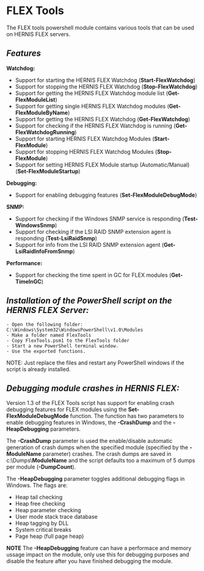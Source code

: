 # FLEX Tools
The FLEX tools powershell module contains various tools that can be used on HERNIS FLEX servers. 

*Features*
------------------------------------------------------------------------------------------------------
**Watchdog:**
- Support for starting the HERNIS FLEX Watchdog (**Start-FlexWatchdog**)
- Support for stopping the HERNIS FLEX Watchdog (**Stop-FlexWatchdog**)
- Support for getting the HERNIS FLEX Watchdog module list (**Get-FlexModuleList**)
- Support for getting single HERNIS FLEX Watchdog modules (**Get-FlexModuleByName**)
- Support for getting the HERNIS FLEX Watchdog (**Get-FlexWatchdog**)
- Support for checking if the HERNIS FLEX Watchdog is running (**Get-FlexWatchdogRunning**)
- Support for starting HERNIS FLEX Watchdog Modules (**Start-FlexModule**)
- Support for stopping HERNIS FLEX Watchdog Modules (**Stop-FlexModule**)
- Support for setting HERNIS FLEX Module startup (Automatic/Manual) (**Set-FlexModuleStartup**)

**Debugging:**
- Support for enabling debugging features (**Set-FlexModuleDebugMode**)

**SNMP:**
- Support for checking if the Windows SNMP service is responding (**Test-WindowsSnmp**)
- Support for checking if the LSI RAID SNMP extension agent is responding (**Test-LsiRaidSnmp**)
- Support for info from the LSI RAID SNMP extension agent (**Get-LsiRaidInfoFromSnmp**)

**Performance:**
- Support for checking the time spent in GC for FLEX modules (**Get-TimeInGC**)

*Installation of the PowerShell script on the HERNIS FLEX Server:*
-------------------------------------------------------------------------------------------------------
    - Open the following folder: C:\Windows\System32\WindowsPowerShell\v1.0\Modules
    - Make a folder named FlexTools
    - Copy FlexTools.psm1 to the FlexTools folder
    - Start a new PowerShell terminal window.
    - Use the exported functions.

NOTE: Just replace the files and restart any PowerShell windows if the script is already installed.

*Debugging module crashes in HERNIS FLEX:*
-------------------------------------------------------------------------------------------------------
Version 1.3 of the FLEX Tools script has support for enabling crash debugging features for FLEX modules using the **Set-FlexModuleDebugMode** function. The function has two parameters to enable debugging features in Windows, the **-CrashDump** and the **-HeapDebugging** parameters.

The **-CrashDump** parameter is used the enable/disable automatic generation of crash dumps when the specified module (specified by the **-ModuleName** parameter) crashes. The crash dumps are saved in c:\Dumps\\**ModuleName** and the script defaults too a maximum of 5 dumps per module (**-DumpCount**). 
 
The **-HeapDebugging** parameter toggles additional debugging flags in Windows. 
The flags are:
- Heap tail checking
- Heap free checking
- Heap parameter checking
- User mode stack trace database
- Heap tagging by DLL
- System critical breaks
- Page heap (full page heap)

**NOTE** The **-HeapDebugging** feature can have a performace and memory ussage impact on the module, only use this for debugging purposes and disable the feature after you have finished debugging the module.
